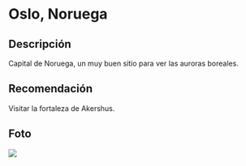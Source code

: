 # Oslo, Noruega

## Descripción
Capital de Noruega, un muy buen sitio para ver las auroras boreales.

## Recomendación
Visitar la fortaleza de Akershus.

## Foto
![](https://res.cloudinary.com/simpleview/image/upload/v1638884119/clients/norway/alex_conu_reine_561c80b9-9ebc-4221-afbd-c12f259725a1.jpg)

